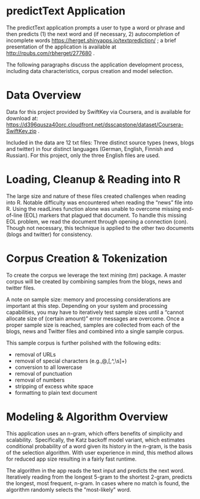 # predictText Application
The predictText application prompts a user to type a word or phrase and then predicts (1) the next word and (if necessary, 2) autocompletion of incomplete words https://herget.shinyapps.io/textprediction/ ; a brief presentation of the application is available at http://rpubs.com/rbherget/277680 . 

The following paragraphs discuss the application development process, including data characteristics, corpus creation and model selection.

# Data Overview 
Data for this project provided by SwiftKey via Coursera, and is available for download at: https://d396qusza40orc.cloudfront.net/dsscapstone/dataset/Coursera-SwiftKey.zip .

Included in the data are 12 txt files: Three distinct source types (news, blogs and twitter) in four distinct languages (German, English, Finnish and Russian). For this project, only the three English files are used.

# Loading, Cleanup & Reading into R 
The large size and nature of these files created challenges when reading into R. Notable difficulty was encountered when reading the “news” file into R. Using the readLines function alone was unable to overcome missing end-of-line (EOL) markers that plagued that document. To handle this missing EOL problem, we read the document through opening a connection (con). Though not necessary, this
technique is applied to the other two documents (blogs and twitter) for consistency.
 
# Corpus Creation & Tokenization 
To create the corpus we leverage the text mining (tm) package. A master corpus will be created by combining samples from the blogs, news and twitter files.

A note on sample size: memory and processing considerations are important at this step. Depending on your system and processing capabilities, you may have to iteratively test sample sizes until a “cannot allocate size of (certain amount)” error messages are overcome. Once a proper sample size is reached, samples are collected from each of the blogs, news and Twitter files and combined into a single sample corpus.

This sample corpus is further polished with the following edits:
- removal of URLs
- removal of special characters (e.g.,@,[,^,\s]+)
- conversion to all lowercase
- removal of punctuation
- removal of numbers
- stripping of excess white space
- formatting to plain text document

# Modeling & Algorithm Overview
This application uses an n-gram, which offers benefits of simplicity and scalability.  Specifically, the Katz backoff model variant, which estimates conditional probability of a word given its history in the n-gram, is the basis of the selection algorithm. With user experience in mind, this method allows for reduced app size resulting in a fairly fast runtime.

The algorithm in the app reads the text input and predicts the next word. Iteratively reading from the longest 5-gram to the shortest 2-gram, predicts the longest, most frequent, n-gram. In cases where no match is found, the algorithm randomly selects the "most-likely" word.
